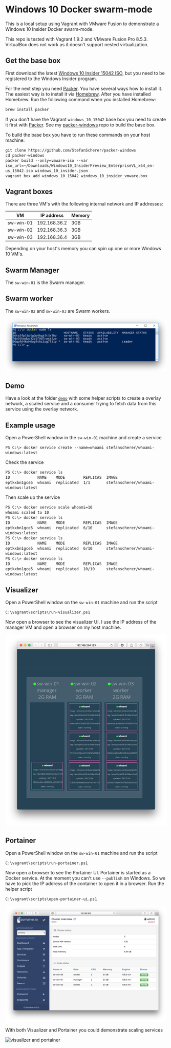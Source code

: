 # Windows 10 Docker swarm-mode

This is a local setup using Vagrant with VMware Fusion to demonstrate a Windows 10 Insider Docker swarm-mode.

This repo is tested with Vagrant 1.9.2 and VMware Fusion Pro 8.5.3. VirtualBox does not work as it doesn't support nested virtualization.

## Get the base box

First download the latest [Windows 10 Insider 15042 ISO](https://www.microsoft.com/en-us/software-download/windowsinsiderpreviewadvanced), but you need to be registered to the Windows Insider program.

For the next step you need [Packer](https://packer.io). You have several ways how to install it. The easiest way is to install it via [Homebrew](http://brew.sh/). After you have installed Homebrew. Run the following command when you installed Homebrew:
```bash
brew install packer
```
If you don't have the Vagrant `windows_10_15042` base box you need to create it first with [Packer](https://packer.io). See my [packer-windows](https://github.com/StefanScherer/packer-windows) repo to build the base box.

To build the base box you have to run these commands on your host machine:

```
git clone https://github.com/StefanScherer/packer-windows
cd packer-windows
packer build --only=vmware-iso --var iso_url=~/Downloads/Windows10_InsiderPreview_EnterpriseVL_x64_en-us_15042.iso windows_10_insider.json
vagrant box add windows_10_15042 windows_10_insider_vmware.box
```

## Vagrant boxes

There are three VM's with the following internal network and IP addresses:

| VM        | IP address   | Memory |
|-----------|--------------|--------|
| sw-win-01 | 192.168.36.2 | 3GB    |
| sw-win-02 | 192.168.36.3 | 3GB    |
| sw-win-03 | 192.168.36.4 | 3GB    |

Depending on your host's memory you can spin up one or more Windows 10 VM's.

## Swarm Manager

The `sw-win-01` is the Swarm manager.

## Swarm worker

The `sw-win-02` and `sw-win-03` are Swarm workers.

![swarm-mode](images/swarm-mode.png)

## Demo

Have a look at the folder [`demo`](https://github.com/StefanScherer/windows10-docker-swarm/tree/master/demo) with some helper scripts to create a overlay network, a scaled service and a consumer trying to fetch data from this service using the overlay network.

## Example usage

Open a PowerShell window in the `sw-win-01` machine and create a service

```
PS C:\> docker service create --name=whoami stefanscherer/whoami-windows:latest
```

Check the service

```
PS C:\> docker service ls
ID            NAME    MODE        REPLICAS  IMAGE
eptkxbn1gce5  whoami  replicated  1/1       stefanscherer/whoami-windows:latest
```

Then scale up the service

```
PS C:\> docker service scale whoami=10
whoami scaled to 10
PS C:\> docker service ls
ID            NAME    MODE        REPLICAS  IMAGE
eptkxbn1gce5  whoami  replicated  6/10      stefanscherer/whoami-windows:latest
PS C:\> docker service ls
ID            NAME    MODE        REPLICAS  IMAGE
eptkxbn1gce5  whoami  replicated  6/10      stefanscherer/whoami-windows:latest
PS C:\> docker service ls
ID            NAME    MODE        REPLICAS  IMAGE
eptkxbn1gce5  whoami  replicated  10/10     stefanscherer/whoami-windows:latest
```

## Visualizer

Open a PowerShell window on the `sw-win-01` machine and run the script

```
C:\vagrant\scripts\run-visualizer.ps1
```

Now open a browser to see the visualizer UI. I use the IP address of the manager VM and open a browser on my host machine.

![visualizer](images/visualizer.png)

## Portainer

Open a PowerShell window on the `sw-win-01` machine and run the script

```
C:\vagrant\scripts\run-portainer.ps1
```

Now open a browser to see the Portainer UI. Portainer is started as a Docker service. At the
moment you can't use `--publish` on Windows. So we have to pick the IP address of the container
to open it in a browser. Run the helper script

```
C:\vagrant\scripts\open-portainer-ui.ps1
```

![portainer](images/portainer.png)

With both Visualizer and Portainer you could demonstrate scaling services

![visualizer and portainer](images/visualizer-portainer.gif)
